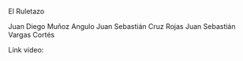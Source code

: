 El Ruletazo

Juan Diego Muñoz Angulo    Juan Sebastián Cruz Rojas    Juan Sebastián Vargas Cortés

Link video: 
